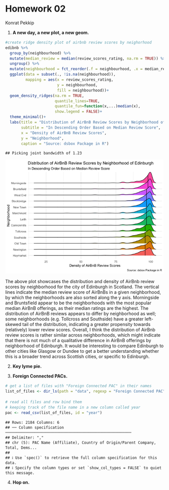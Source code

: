 Homework 02
================
Konrat Pekkip

1.  **A new day, a new plot, a new geom.**

``` r
#create ridge density plot of airbnb review scores by neighorhood
edibnb %>%
  group_by(neighbourhood) %>%
  mutate(median_review = median(review_scores_rating, na.rm = TRUE)) %>%
  ungroup() %>%
  mutate(neighbourhood = fct_reorder(.f = neighbourhood, .x = median_review, .fun = median)) %>%
  ggplot(data = subset(., !is.na(neighbourhood)),
         mapping = aes(x = review_scores_rating, 
                       y = neighbourhood,
                       fill = neighbourhood))+
  geom_density_ridges(na.rm = TRUE,
                      quantile_lines=TRUE,
                      quantile_fun=function(x,...)median(x),
                      show.legend = FALSE)+
  theme_minimal()+
  labs(title = "Distribution of AirBnB Review Scores by Neighborhood of Edinburgh",
       subtitle = "In Descending Order Based on Median Review Score",
       x = "Density of AirBnB Review Scores",
       y = "Neighborhood",
       caption = "Source: dsbox Package in R")
```

    ## Picking joint bandwidth of 1.23

![](homework-02_files/figure-gfm/exercise-1-1.png)<!-- -->

The above plot showcases the distribution and density of AirBnb review
scores by neighborhood for the city of Edinburgh in Scotland. The
vertical lines indicate the median review score of AirBnBs in a given
neighborhood, by which the neighborhoods are also sorted along the y
axis. Morningside and Bruntsfield appear to be the neighborhoods with
the most popular median AirBnB offerings, as their median ratings are
the highest. The distribution of AirBnB reviews appears to differ by
neighborhood as well; some neighborhoods (e.g. Tollcross and Southside)
have a greater left-skewed tail of the distribution, indicating a
greater propensity towards (relatively) lower review scores. Overall, I
think the distribution of AirBnb review scores is rather similar across
neighborhoods, which might indicate that there is not much of a
qualitative difference in AirBnB offerings by neighborhood of Edinburgh.
It would be interesting to compare Edinburgh to other cities like
Glasgow or Dundee to get a better understanding whether this is a
broader trend across Scottish cities, or specific to Edinburgh.

2.  **Key lyme pie.**

3.  **Foreign Connected PACs.**

``` r
# get a list of files with "Foreign Connected PAC" in their names
list_of_files <- dir_ls(path = "data", regexp = "Foreign Connected PAC")

# read all files and row bind them
# keeping track of the file name in a new column called year
pac <- read_csv(list_of_files, id = "year")
```

    ## Rows: 2184 Columns: 6
    ## ── Column specification ────────────────────────────────────────────────────────
    ## Delimiter: ","
    ## chr (5): PAC Name (Affiliate), Country of Origin/Parent Company, Total, Dems...
    ## 
    ## ℹ Use `spec()` to retrieve the full column specification for this data.
    ## ℹ Specify the column types or set `show_col_types = FALSE` to quiet this message.

4.  **Hop on.**
